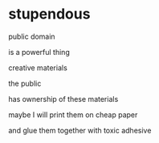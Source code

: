 # stupendous

public domain

is a powerful thing

creative materials

the public

has ownership of these materials

maybe I will print them on cheap paper

and glue them together with toxic adhesive
